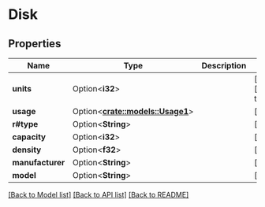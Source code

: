 # Disk

## Properties

Name | Type | Description | Notes
------------ | ------------- | ------------- | -------------
**units** | Option<**i32**> |  | [optional][default to 1]
**usage** | Option<[**crate::models::Usage1**](Usage_1.md)> |  | [optional]
**r#type** | Option<**String**> |  | [optional]
**capacity** | Option<**i32**> |  | [optional]
**density** | Option<**f32**> |  | [optional]
**manufacturer** | Option<**String**> |  | [optional]
**model** | Option<**String**> |  | [optional]

[[Back to Model list]](../README.md#documentation-for-models) [[Back to API list]](../README.md#documentation-for-api-endpoints) [[Back to README]](../README.md)


